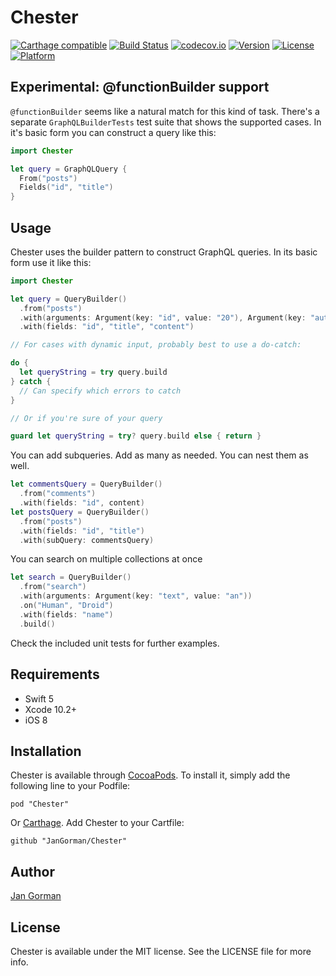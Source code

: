 # Chester

[![Carthage compatible](https://img.shields.io/badge/Carthage-compatible-4BC51D.svg?style=flat)](https://github.com/Carthage/Carthage)
[![Build Status](https://travis-ci.org/JanGorman/Chester.svg?branch=master&style=flat)](https://travis-ci.org/JanGorman/Chester)
[![codecov.io](https://codecov.io/github/JanGorman/Chester/coverage.svg?branch=master)](https://codecov.io/github/JanGorman/Chester?branch=master)
[![Version](https://img.shields.io/cocoapods/v/Chester.svg?style=flat)](http://cocoapods.org/pods/Chester)
[![License](https://img.shields.io/cocoapods/l/Chester.svg?style=flat)](http://cocoapods.org/pods/Chester)
[![Platform](https://img.shields.io/cocoapods/p/Chester.svg?style=flat)](http://cocoapods.org/pods/Chester)

## Experimental: @functionBuilder support

`@functionBuilder` seems like a natural match for this kind of task. There's a separate `GraphQLBuilderTests` test suite that shows the supported cases. In it's basic form you can construct a query like this:

```swift
import Chester

let query = GraphQLQuery {
  From("posts")
  Fields("id", "title")
}
```

## Usage

Chester uses the builder pattern to construct GraphQL queries. In its basic form use it like this:

```swift
import Chester

let query = QueryBuilder()
  .from("posts")
  .with(arguments: Argument(key: "id", value: "20"), Argument(key: "author", value: "Chester"))
  .with(fields: "id", "title", "content")

// For cases with dynamic input, probably best to use a do-catch:

do {
  let queryString = try query.build
} catch {
  // Can specify which errors to catch
}

// Or if you're sure of your query

guard let queryString = try? query.build else { return }
```

You can add subqueries. Add as many as needed. You can nest them as well.

```swift
let commentsQuery = QueryBuilder()
  .from("comments")
  .with(fields: "id", content)
let postsQuery = QueryBuilder()
  .from("posts")
  .with(fields: "id", "title")
  .with(subQuery: commentsQuery)
```

You can search on multiple collections at once

```swift
let search = QueryBuilder()
  .from("search")
  .with(arguments: Argument(key: "text", value: "an"))
  .on("Human", "Droid")
  .with(fields: "name")
  .build()
```

Check the included unit tests for further examples.

## Requirements

* Swift 5
* Xcode 10.2+
* iOS 8

## Installation

Chester is available through [CocoaPods](http://cocoapods.org). To install
it, simply add the following line to your Podfile:

    pod "Chester"

Or [Carthage](https://github.com/Carthage/Carthage). Add Chester to your Cartfile:

    github "JanGorman/Chester"

## Author

[Jan Gorman](https://twitter.com/JanGorman)

## License

Chester is available under the MIT license. See the LICENSE file for more info.
